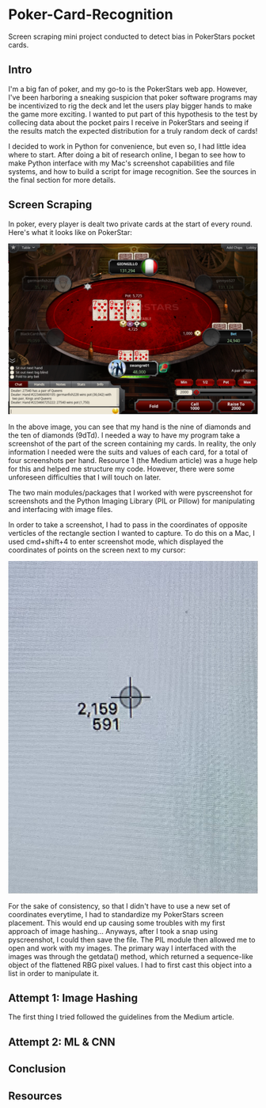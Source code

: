 # Poker-Card-Recognition
Screen scraping mini project conducted to detect bias in PokerStars pocket cards.

## Intro

I'm a big fan of poker, and my go-to is the PokerStars web app. However, I've been harboring a sneaking suspicion that poker software programs may be incentivized to rig the deck and let the users play bigger hands to make the game more exciting. I wanted to put part of this hypothesis to the test by collecing data about the pocket pairs I receive in PokerStars and seeing if the results match the expected distribution for a truly random deck of cards!

I decided to work in Python for convenience, but even so, I had little idea where to start. After doing a bit of research online, I began to see how to make Python interface with my Mac's screenshot capabilities and file systems, and how to build a script for image recognition. See the sources in the final section for more details.

## Screen Scraping

In poker, every player is dealt two private cards at the start of every round. Here's what it looks like on PokerStar:

<img src="/images/cards1.png" alt="PokerStars Display"/>

In the above image, you can see that my hand is the nine of diamonds and the ten of diamonds (9dTd). I needed a way to have my program take a screenshot of the part of the screen containing my cards. In reality, the only information I needed were the suits and values of each card, for a total of four screenshots per hand. Resource 1 (the Medium article) was a huge help for this and helped me structure my code. However, there were some unforeseen difficulties that I will touch on later.

The two main modules/packages that I worked with were pyscreenshot for screenshots and the Python Imaging Library (PIL or Pillow) for manipulating and interfacing with image files. 

In order to take a screenshot, I had to pass in the coordinates of opposite verticles of the rectangle section I wanted to capture. To do this on a Mac, I used cmd+shift+4 to enter screenshot mode, which displayed the coordinates of points on the screen next to my cursor:

<img src="/images/screenshot.JPG" alt="screenshot on mac"/>

For the sake of consistency, so that I didn't have to use a new set of coordinates everytime, I had to standardize my PokerStars screen placement. This would end up causing some troubles with my first approach of image hashing... Anyways, after I took a snap using pyscreenshot, I could then save the file. The PIL module then allowed me to open and work with my images. The primary way I interfaced with the images was through the getdata() method, which returned a sequence-like object of the flattened RBG pixel values. I had to first cast this object into a list in order to manipulate it.

## Attempt 1: Image Hashing

The first thing I tried followed the guidelines from the Medium article.

## Attempt 2: ML & CNN

## Conclusion

## Resources
